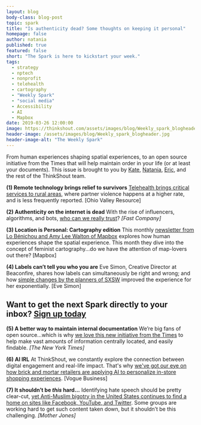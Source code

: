 ```yaml
---
layout: blog
body-class: blog-post
topic: spark
title: "Is authenticity dead? Some thoughts on keeping it personal"
homepage: false
author: natania
published: true
featured: false
short: "The Spark is here to kickstart your week."
tags:
  - strategy
  - nptech
  - nonprofit
  - telehealth
  - cartography
  - "Weekly Spark"
  - "social media"
  - Accessibility
  - AI
  - Mapbox
date: 2019-03-26 12:00:00
image: https://thinkshout.com/assets/images/blog/Weekly_spark_blogheader.jpg
header-image: /assets/images/blog/Weekly_spark_blogheader.jpg
header-image-alt: "The Weekly Spark"
---
```

From human experiences shaping spatial experiences, to an open source initiative from the Times that will help maintain order in your life (or at least your documents). This issue is brought to you by [Kate](https://thinkshout.com/team/kate/), [Natania](https://thinkshout.com/team/natania/), [Eric](https://thinkshout.com/team/eric/), and the rest of the ThinkShout team.

**(1) Remote technology brings relief to survivors**
[Telehealth brings critical services to rural areas](https://ohiovalleyresource.org/2019/03/01/serving-survivors-in-rural-states-telemedicine-brings-treatment-for-sexual-abuse/?utm_source=Solutions+Story+Tracker&cid=pt), where partner violence happens at a higher rate, and is less frequently reported. [Ohio Valley Resource]

**(2) Authenticity on the internet is dead**
With the rise of influencers, algorithms, and bots, [who can we really trust](https://www.fastcompany.com/90317715/how-internet-popularity-killed-authenticity)? _[Fast Company]_

**(3) Location is Personal: Cartography edition**
This monthly [newsletter from Lo Bénichou and Amy Lee Walton of Mapbox](https://blog.mapbox.com/location-is-personal-issue-3-march-2019-a386534e8560) explores how human experiences shape the spatial experience. This month they dive into the concept of feminist cartography...do we have the attention of map-lovers out there? [Mapbox]

**(4) Labels can’t tell you who you are**
Eve Simon, Creative Director at Beaconfire, shares how labels can simultaneously be right and wrong; and how [simple changes by the planners of SXSW](https://medium.com/@naieve/perfectly-imperfect-6eaffe739462?sk=118122d52cc0191bb576ac739659170b) improved the experience for her exponentially. [Eve Simon]

## Want to get the next Spark directly to your inbox? [**Sign up today**](http://eepurl.com/dFrmtn)

**(5) A better way to maintain internal documentation**
We’re big fans of open source...which is why [we love this new initiative from the Times](https://open.nytimes.com/we-built-a-collaborative-documentation-site-deploy-your-own-with-the-push-of-a-button-134de99c42fc) to help make vast amounts of information centrally located, and easily findable. _[The New York Times]_

**(6) AI IRL**
At ThinkShout, we constantly explore the connection between digital engagement and real-life impact. That's why [we've got our eye on how brick and mortar retailers are applying AI to personalize in-store shopping experiences](https://www.voguebusiness.com/technology/artificial-intelligence-physical-stores-kering-nike-alibaba). [Vogue Business]

**(7) It shouldn’t be _this_ hard…**
Identifying hate speech should be pretty clear-cut, [yet Anti-Muslim bigotry in the United States continues to find a home on sites like Facebook, YouTube, and Twitter](https://www.motherjones.com/politics/2019/03/new-zealand-attack-underscores-social-media-sites-tolerance-of-anti-muslim-content/). Some groups are working hard to get such content taken down, but it shouldn’t be this challenging. _[Mother Jones]_
